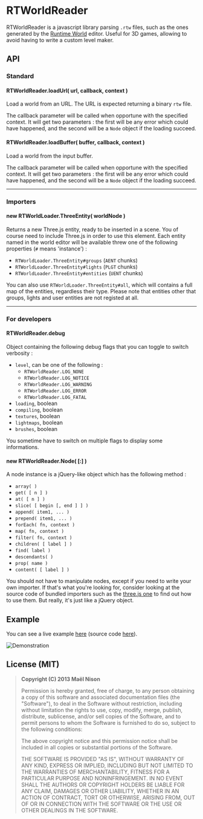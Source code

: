 # RTWorldReader

RTWorldReader is a javascript library parsing `.rtw` files, such as the ones generated by the [Runtime World](http://runtimelegend.com/rep/rtworld/index) editor. Useful for 3D games, allowing to avoid having to write a custom level maker.

## API

### Standard

#### RTWorldReader.loadUrl( url, callback, context )

Load a world from an URL. The URL is expected returning a binary `rtw` file.

The callback parameter will be called when opportune with the specified context. It will get two parameters : the first will be any error which could have happened, and the second will be a `Node` object if the loading succeed.

#### RTWorldReader.loadBuffer( buffer, callback, context )

Load a world from the input buffer.

The callback parameter will be called when opportune with the specified context. It will get two parameters : the first will be any error which could have happened, and the second will be a `Node` object if the loading succeed.

<hr />

### Importers

#### new RTWorldLoader.ThreeEntity( worldNode )

Returns a new Three.js entity, ready to be inserted in a scene. You of course need to include Three.js in order to use this element. Each entity named in the world editor will be available threw one of the following properties (`#` means 'instance') :

- `RTWorldLoader.ThreeEntity#groups` (`AENT` chunks)
- `RTWorldLoader.ThreeEntity#lights` (`PLGT` chunks)
- `RTWorldLoader.ThreeEntity#entities` (`UENT` chunks)

You can also use `RTWorldLoader.ThreeEntity#all`, which will contains a full map of the entities, regardless their type. Please note that entities other that groups, lights and user entities are not registed at all.

<hr />

### For developers

#### RTWorldReader.debug

Object containing the following debug flags that you can toggle to switch verbosity :

  - `level`, can be one of the following :
      - `RTWorldReader.LOG_NONE`
      - `RTWorldReader.LOG_NOTICE`
      - `RTWorldReader.LOG_WARNING`
      - `RTWorldReader.LOG_ERROR`
      - `RTWorldReader.LOG_FATAL`
  - `loading`, boolean
  - `compiling`, boolean
  - `textures`, boolean
  - `lightmaps`, boolean
  - `brushes`, boolean

You sometime have to switch on multiple flags to display some informations.

#### new RTWorldReader.Node( [:] )

A node instance is a jQuery-like object which has the following method :

  * `array( )`
  * `get( [ n ] )`
  * `at( [ n ] )`
  * `slice( [ begin [, end ] ] )`
  * `append( item1, ... )`
  * `prepend( item1, ... )`
  * `forEach( fn, context )`
  * `map( fn, context )`
  * `filter( fn, context )`
  * `children( [ label ] )`
  * `find( label )`
  * `descendants( )`
  * `prop( name )`
  * `content( [ label ] )`

You should not have to manipulate nodes, except if you need to write your own importer. If that's what you're looking for, consider looking at the source code of bundled importers such as the [three.js one](https://github.com/arcanis/RTWorldReader/blob/master/sources/three.js) to find out how to use them. But really, it's just like a jQuery object.

## Example

You can see a live example [here](http://arcanis.github.io/RTWorldReader/example/) (source code [here](https://github.com/arcanis/RTWorldReader/blob/master/example/sources/example.js)).

![Demonstration](http://www.clipular.com/c?10640001=JDV8JImJjOLmcgfDx49dES4s0us&f=.png)

## License (MIT)

> **Copyright (C) 2013 Maël Nison**
>
> Permission is hereby granted, free of charge, to any person obtaining a copy of this software and associated documentation files (the "Software"), to deal in the Software without restriction, including without limitation the rights to use, copy, modify, merge, publish, distribute, sublicense, and/or sell copies of the Software, and to permit persons to whom the Software is furnished to do so, subject to the following conditions:
>
> The above copyright notice and this permission notice shall be included in all copies or substantial portions of the Software.
>
> THE SOFTWARE IS PROVIDED "AS IS", WITHOUT WARRANTY OF ANY KIND, EXPRESS OR IMPLIED, INCLUDING BUT NOT LIMITED TO THE WARRANTIES OF MERCHANTABILITY, FITNESS FOR A PARTICULAR PURPOSE AND NONINFRINGEMENT. IN NO EVENT SHALL THE AUTHORS OR COPYRIGHT HOLDERS BE LIABLE FOR ANY CLAIM, DAMAGES OR OTHER LIABILITY, WHETHER IN AN ACTION OF CONTRACT, TORT OR OTHERWISE, ARISING FROM, OUT OF OR IN CONNECTION WITH THE SOFTWARE OR THE USE OR OTHER DEALINGS IN THE SOFTWARE.
